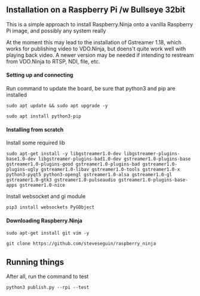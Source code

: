 ## Installation on a Raspberry Pi /w Bullseye 32bit

This is a simple approach to install Raspberry.Ninja onto a vanilla Raspberry Pi image, and possibly any system really

At the moment this may lead to the installation of Gstreamer 1.18, which works for publishing video to VDO.Ninja, but doens't quite work well with playing back video. A newer version may be needed if intending to restream from VDO.Ninja to RTSP, NDI, file, etc.

#### Setting up and connecting

Run command to update the board, be sure that python3 and pip are installed

``sudo apt update && sudo apt upgrade -y``

``sudo apt install python3-pip``

#### Installing from scratch

Install some required lib

``sudo apt-get install -y libgstreamer1.0-dev libgstreamer-plugins-base1.0-dev libgstreamer-plugins-bad1.0-dev gstreamer1.0-plugins-base gstreamer1.0-plugins-good gstreamer1.0-plugins-bad gstreamer1.0-plugins-ugly gstreamer1.0-libav gstreamer1.0-tools gstreamer1.0-x python3-pyqt5 python3-opengl gstreamer1.0-alsa gstreamer1.0-gl gstreamer1.0-gtk3 gstreamer1.0-pulseaudio gstreamer1.0-plugins-base-apps gstreamer1.0-nice ``

Install websocket and gi module

``pip3 install websockets PyGObject``

#### Downloading Raspberry.Ninja

```sudo apt-get install git vim -y```

```git clone https://github.com/steveseguin/raspberry_ninja```

## Running things

After all, run the command to test

```python3 publish.py --rpi --test```
